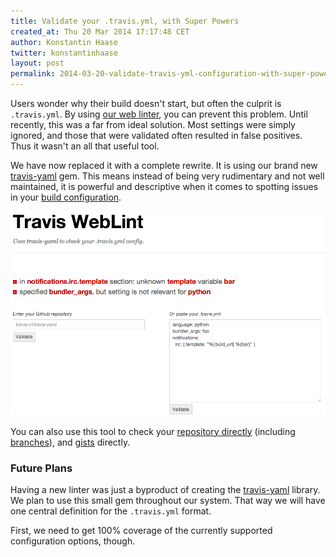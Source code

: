 ```yaml
---
title: Validate your .travis.yml, with Super Powers
created_at: Thu 20 Mar 2014 17:17:48 CET
author: Konstantin Haase
twitter: konstantinhaase
layout: post
permalink: 2014-03-20-validate-travis-yml-configuration-with-super-powers
---
```


Users wonder why their build doesn't start, but often the culprit is `.travis.yml`. By using [our web linter](http://lint.travis-ci.org/), you can prevent this problem. Until recently, this was a far from ideal solution. Most settings were simply ignored, and those that were validated often resulted in false positives. Thus it wasn't an all that useful tool.

We have now replaced it with a complete rewrite. It is using our brand new [travis-yaml](https://github.com/travis-ci/travis-yaml) gem. This means instead of being very rudimentary and not well maintained, it is powerful and descriptive when it comes to spotting issues in your [build configuration](http://docs.travis-ci.com/user/build-configuration/).

![](/images/weblint.png)

You can also use this tool to check your [repository directly](http://lint.travis-ci.org/sinatra/sinatra) (including [branches](http://lint.travis-ci.org/sinatra/sinatra?branch=1.2.x)), and [gists](http://lint.travis-ci.org/gist/9639067) directly.

### Future Plans

Having a new linter was just a byproduct of creating the [travis-yaml](https://github.com/travis-ci/travis-yaml) library. We plan to use this small gem throughout our system. That way we will have one central definition for the `.travis.yml` format.

First, we need to get 100% coverage of the currently supported configuration options, though.